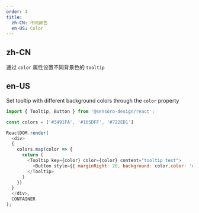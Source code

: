 ```yaml
---
order: 4
title:
  zh-CN: 不同颜色
  en-US: Color
---
```


## zh-CN

通过 `color` 属性设置不同背景色的 `tooltip`

## en-US

Set tooltip with different background colors through the `color` property

```js
import { Tooltip, Button } from '@sensoro-design/react';

const colors = ['#3491FA', '#165DFF', '#722ED1']

ReactDOM.render(
  <div>
  {
    colors.map(color => {
      return (
        <Tooltip key={color} color={color} content="tooltip text">
          <Button style={{ marginRight: 20, background: color,color: '#fff' }}>{color}</Button>
        </Tooltip>
      )
    })
  }
  </div>,
  CONTAINER
);
```
